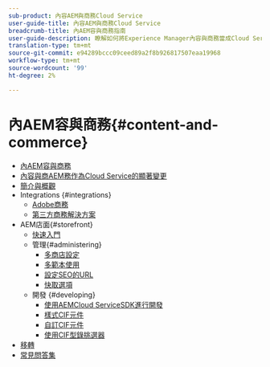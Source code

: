 ```yaml
---
sub-product: 內容AEM與商務Cloud Service
user-guide-title: 內容AEM與商務Cloud Service
breadcrumb-title: 內AEM容與商務指南
user-guide-description: 瞭解如何將Experience Manager內容與商務當成Cloud Service使用與管理。
translation-type: tm+mt
source-git-commit: e94289bccc09ceed89a2f8b926817507eaa19968
workflow-type: tm+mt
source-wordcount: '99'
ht-degree: 2%

---
```



# 內AEM容與商務{#content-and-commerce}

+ [內AEM容與商務](/help/commerce-cloud/home.md)
+ [內容與商AEM務作為Cloud Service的顯著變更](changes.md)
+ [簡介與概觀](introduction.md)
+ Integrations {#integrations}
   + [Adobe商務](integrating/magento.md)
   + [第三方商務解決方案](integrating/third-party.md)
+ AEM店面{#storefront}
   + [快速入門](getting-started.md)
   + 管理{#administering}
      + [多商店設定](configuring/multi-store-setup.md)
      + [多範本使用](configuring/multi-template-usage.md)
      + [設定SEO的URL](configuring/advanced-url-configuration.md)
      + [快取選項](configuring/caching.md)
   + 開發 {#developing}
      + [使用AEMCloud ServiceSDK進行開發](develop.md)
      + [樣式CIF元件](customizing/style-cif-component.md)
      + [自訂CIF元件](customizing/customize-cif-components.md)
      + [使用CIF型錄挑選器](customizing/use-cif-pickers.md)
+ [移轉](migration.md)
+ [常見問答集](faq.md)
